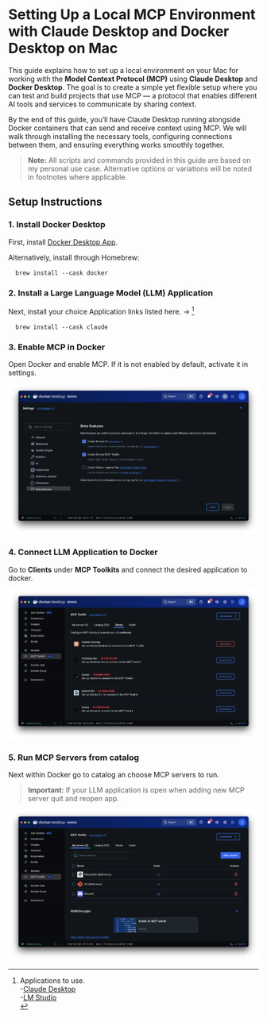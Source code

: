# Setting Up a Local MCP Environment with Claude Desktop and Docker Desktop on Mac

This guide explains how to set up a local environment on your Mac for working with the **Model Context Protocol (MCP)** using **Claude Desktop** and **Docker Desktop**. The goal is to create a simple yet flexible setup where you can test and build projects that use MCP — a protocol that enables different AI tools and services to communicate by sharing context.

By the end of this guide, you’ll have Claude Desktop running alongside Docker containers that can send and receive context using MCP. We will walk through installing the necessary tools, configuring connections between them, and ensuring everything works smoothly together.

> **Note:** All scripts and commands provided in this guide are based on my personal use case. Alternative options or variations will be noted in footnotes where applicable.

## Setup Instructions

### 1. Install Docker Desktop

First, install [Docker Desktop App](https://docs.docker.com/desktop/setup/install/mac-install).

Alternatively, install through Homebrew: 

```
  brew install --cask docker
```

### 2. Install a Large Language Model (LLM) Application

Next, install your choice Application links listed here. -> [^More]

```
  brew install --cask claude 
```

### 3. Enable MCP in Docker

Open Docker and enable MCP. If it is not enabled by default, activate it in settings.

![Docker Reference MCP](Assets/dockerReferenceMCP.png)

### 4. Connect LLM Application to Docker

Go to **Clients** under **MCP Toolkits** and connect the desired application to docker.

![Docker Reference Clients](Assets/dockerReferenceClients.png)

### 5. Run MCP Servers from catalog

Next within Docker go to catalog an choose MCP servers to run.
> **Important:** If your LLM application is open when adding new MCP server quit and reopen app.

![Docker Reference Servers](Assets/dockerReferenceServers.png)

[^More]: Applications to use.<br>
        -[Claude Desktop](https://claude.ai/download)<br>
        -[LM Studio](https://lmstudio.ai)<br>
